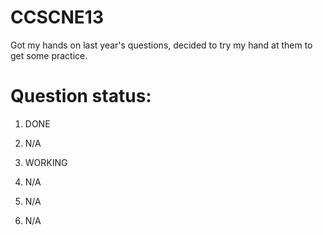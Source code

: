 CCSCNE13
========

Got my hands on last year's questions, decided to try my hand at them to get some practice.

Question status:
========
1. DONE

2. N/A

3. WORKING

4. N/A

5. N/A

6. N/A
